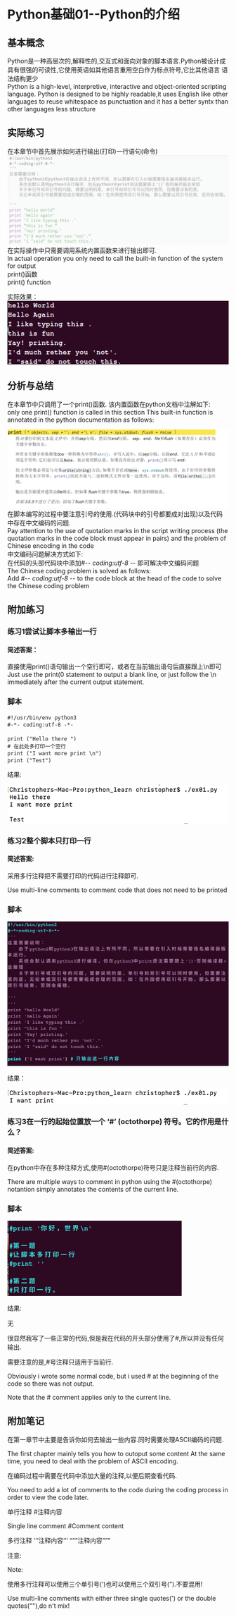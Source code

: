 # Python基础01--Python的介绍

## 基本概念

Python是一种高层次的,解释性的,交互式和面向对象的脚本语言.Python被设计成具有很强的可读性,它使用英语如其他语言重用空白作为标点符号,它比其他语言
语法结构更少  
Python is a high-level, interpretive, interactive and object-oriented scripting language. Python is designed to be highly 
readable,it uses English like other languages to reuse whitespace as punctuation and it has a better syntx than other 
languages less structure

## 实际练习
在本章节中首先展示如何进行输出(打印)一行语句(命令)  
![image-20200426114412891](assets/image-20200426114412891.png)
在实际操作中只需要调用系统内置函数来进行输出即可.  
In actual operation you only need to call the built-in function of the system for output  
print()函数  
print() function   

实际效果：  
![image-20200426114438570](assets/image-20200426114438570.png)

## 分析与总结
在本章节中只调用了一个print()函数. 该内置函数在python文档中注解如下:  
only one print() function is called in this section This built-in function is annotated in the python documentation as follows:

![打印2](assets/ex01-3.png)
在脚本编写的过程中要注意引号的使用.(代码块中的引号都要成对出现)以及代码中存在中文编码的问题.  
Pay attention to the use of quotation marks in the script writing process (the quotation marks in the code block must appear
in pairs) and the problem of Chinese encoding in the code  
中文编码问题解决方式如下:  
在代码的头部代码块中添加#-*- coding:utf-8 -*- 即可解决中文编码问题  
The Chinese coding problem is solved as follows:  
Add #-*- coding:utf-8 -*- to the code block at the head of the code to solve the Chinese coding problem

## 附加练习
### 练习1尝试让脚本多输出一行
#### 简述答案：
直接使用print()语句输出一个空行即可，或者在当前输出语句后直接跟上\n即可  
Just use the print(0 statement to output a blank line, or just follow the \n immediately after the current output statement.

### 脚本
```
#!/usr/bin/env python3
#-*- coding:utf-8 -*-

print ("Hello there ")
# 在此处多打印一个空行
print ("I want more print \n")
print ("Test")
```

结果:  

![ex01-4](assets/ex01-4.png)

### 练习2整个脚本只打印一行

#### 简述答案:

采用多行注释把不需要打印的代码进行注释即可.

Use multi-line comments to comment code that does not need to be printed

### 脚本

![image-20200331194436415](assets/image-20200331194436415.png)

结果：

![image-20200331194606489](assets/image-20200331194606489.png)



### 练习3在一行的起始位置放一个 ‘#’ (octothorpe) 符号。它的作用是什么？

#### 简述答案:

在python中存在多种注释方式,使用#(octothorpe)符号只是注释当前行的内容.

There are multiple ways to comment in python using the #(octothorpe) notantion simply annotates the contents of the current line.



### 脚本

![img](assets/lu341137w_tmp_9a7caef3f14aff3b.png)

结果:

无

很显然我写了一些正常的代码,但是我在代码的开头部分使用了#,所以并没有任何输出.

需要注意的是,#号注释只适用于当前行.

Obviously i wrote some normal code, but i used  # at the beginning of the code so there was not output.

Note that the # comment applies only to the current line.



## 附加笔记

在第一章节中主要是告诉你如何去输出一些内容.同时需要处理ASCII编码的问题.

The first chapter mainly tells you how to outoput some content At the same time, you need to deal with the problem of ASCII encoding.

在编码过程中需要在代码中添加大量的注释,以便后期查看代码.

You need to add a lot of comments to the code during the coding process in order to view the code later.

单行注释 #注释内容

Single line comment #Comment content

多行注释 ‘’’注释内容‘’’   “””注释内容”””

注意:

Note:

使用多行注释可以使用三个单引号(‘)也可以使用三个双引号(”).不要混用!

Use multi-line comments with either three single quotes(') or the double quotes(""),do n't mix!